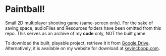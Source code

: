 # Paintball!
Small 2D multiplayer shooting game (same-screen only). For the sake of saving space, audioFiles and Resources folders have been omitted from this repo. This serves as an archive of my **code** only, NOT the built game.

To download the built, playable project, retrieve it it from [Google Drive](https://drive.google.com/file/d/1gxIG5pHwe1gFivzdAp1LtBYRyC20-Q17/view?usp=sharing).
Alternatively, it is available on my website for download at [kevincbopp.com](https://www.kevincbopp.com).
